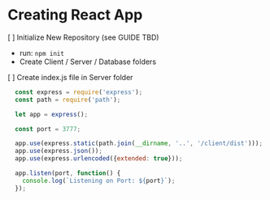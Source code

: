 # Creating React App

[ ] Initialize New Repository (see GUIDE TBD)
  - run: ``` npm init ```
  - Create Client / Server / Database folders

[ ] Create index.js file in Server folder
```javascript
  const express = require('express');
  const path = require('path');

  let app = express();

  const port = 3777;

  app.use(express.static(path.join(__dirname, '..', '/client/dist')));
  app.use(express.json());
  app.use(express.urlencoded({extended: true}));

  app.listen(port, function() {
    console.log(`Listening on Port: ${port}`);
  });
```
